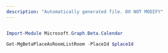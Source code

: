 ```yaml
---
description: "Automatically generated file. DO NOT MODIFY"
---
```


```powershell

Import-Module Microsoft.Graph.Beta.Calendar

Get-MgBetaPlaceAsRoomListRoom -PlaceId $placeId

```